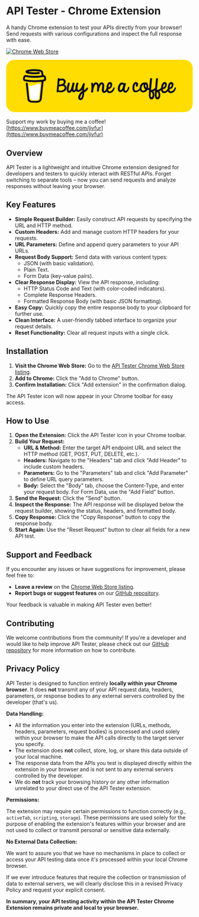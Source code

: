 # API Tester - Chrome Extension

A handy Chrome extension to test your APIs directly from your browser! Send requests with various configurations and inspect the full response with ease.

[![Chrome Web Store](https://developer.chrome.com/static/docs/webstore/branding/image/tbyBjqi7Zu733AAKA5n4.png)](https://chromewebstore.google.com/detail/mini-api-test/penoflfnnofbobilcdclllkckijedngc)


[![Buy Me A Coffee](bmc-button.png)](https://www.buymeacoffee.com/jivfur)

Support my work by buying me a coffee! [https://www.buymeacoffee.com/jivfur](https://www.buymeacoffee.com/jivfur)

## Overview

API Tester is a lightweight and intuitive Chrome extension designed for developers and testers to quickly interact with RESTful APIs. Forget switching to separate tools – now you can send requests and analyze responses without leaving your browser.

## Key Features

* **Simple Request Builder:** Easily construct API requests by specifying the URL and HTTP method.
* **Custom Headers:** Add and manage custom HTTP headers for your requests.
* **URL Parameters:** Define and append query parameters to your API URLs.
* **Request Body Support:** Send data with various content types:
    * JSON (with basic validation).
    * Plain Text.
    * Form Data (key-value pairs).
* **Clear Response Display:** View the API response, including:
    * HTTP Status Code and Text (with color-coded indicators).
    * Complete Response Headers.
    * Formatted Response Body (with basic JSON formatting).
* **Easy Copy:** Quickly copy the entire response body to your clipboard for further use.
* **Clean Interface:** A user-friendly tabbed interface to organize your request details.
* **Reset Functionality:** Clear all request inputs with a single click.

## Installation

1.  **Visit the Chrome Web Store:** Go to the [API Tester Chrome Web Store listing](https://chromewebstore.google.com/detail/mini-api-test/penoflfnnofbobilcdclllkckijedngc).
2.  **Add to Chrome:** Click the "Add to Chrome" button.
3.  **Confirm Installation:** Click "Add extension" in the confirmation dialog.

The API Tester icon will now appear in your Chrome toolbar for easy access.

## How to Use

1.  **Open the Extension:** Click the API Tester icon in your Chrome toolbar.
2.  **Build Your Request:**
    * **URL & Method:** Enter the target API endpoint URL and select the HTTP method (GET, POST, PUT, DELETE, etc.).
    * **Headers:** Navigate to the "Headers" tab and click "Add Header" to include custom headers.
    * **Parameters:** Go to the "Parameters" tab and click "Add Parameter" to define URL query parameters.
    * **Body:** Select the "Body" tab, choose the Content-Type, and enter your request body. For Form Data, use the "Add Field" button.
3.  **Send the Request:** Click the "Send" button.
4.  **Inspect the Response:** The API response will be displayed below the request builder, showing the status, headers, and formatted body.
5.  **Copy Response:** Click the "Copy Response" button to copy the response body.
6.  **Start Again:** Use the "Reset Request" button to clear all fields for a new API test.

## Support and Feedback

If you encounter any issues or have suggestions for improvement, please feel free to:

* **Leave a review** on the [Chrome Web Store listing](https://chromewebstore.google.com/detail/mini-api-test/penoflfnnofbobilcdclllkckijedngc).
* **Report bugs or suggest features** on our [GitHub repository](https://github.com/jivfur/chrome-api-tester/issues).

Your feedback is valuable in making API Tester even better!

## Contributing

We welcome contributions from the community! If you're a developer and would like to help improve API Tester, please check out our [GitHub repository](https://github.com/jivfur/chrome-api-tester) for more information on how to contribute.

## Privacy Policy

API Tester is designed to function entirely **locally within your Chrome browser**. It does **not** transmit any of your API request data, headers, parameters, or response bodies to any external servers controlled by the developer (that's us).

**Data Handling:**

* All the information you enter into the extension (URLs, methods, headers, parameters, request bodies) is processed and used solely within your browser to make the API calls directly to the target server you specify.
* The extension does **not** collect, store, log, or share this data outside of your local machine.
* The response data from the APIs you test is displayed directly within the extension in your browser and is not sent to any external servers controlled by the developer.
* We do **not** track your browsing history or any other information unrelated to your direct use of the API Tester extension.

**Permissions:**

The extension may require certain permissions to function correctly (e.g., `activeTab`, `scripting`, `storage`). These permissions are used solely for the purpose of enabling the extension's features within your browser and are not used to collect or transmit personal or sensitive data externally.

**No External Data Collection:**

We want to assure you that we have no mechanisms in place to collect or access your API testing data once it's processed within your local Chrome browser.

If we ever introduce features that require the collection or transmission of data to external servers, we will clearly disclose this in a revised Privacy Policy and request your explicit consent.

**In summary, your API testing activity within the API Tester Chrome Extension remains private and local to your browser.**
